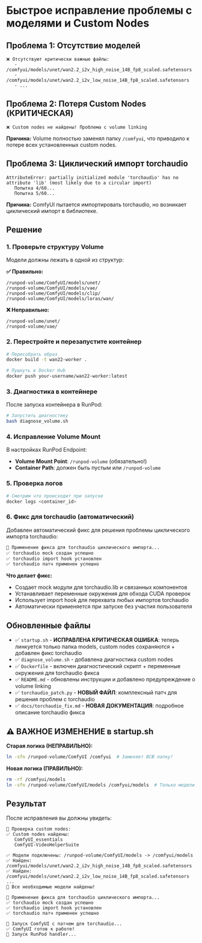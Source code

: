 # Быстрое исправление проблемы с моделями и Custom Nodes

## Проблема 1: Отсутствие моделей

```
❌ Отсутствуют критически важные файлы:
   - /comfyui/models/unet/wan2.2_i2v_high_noise_14B_fp8_scaled.safetensors
   - /comfyui/models/unet/wan2.2_i2v_low_noise_14B_fp8_scaled.safetensors
   - ...
```

## Проблема 2: Потеря Custom Nodes (КРИТИЧЕСКАЯ)

```
❌ Custom nodes не найдены! Проблема с volume linking
```

**Причина:** Volume полностью заменял папку `/comfyui`, что приводило к потере всех установленных custom nodes.

## Проблема 3: Циклический импорт torchaudio

```
AttributeError: partially initialized module 'torchaudio' has no attribute 'lib' (most likely due to a circular import)
   Попытка 4/60...
   Попытка 5/60...
```

**Причина:** ComfyUI пытается импортировать torchaudio, но возникает циклический импорт в библиотеке.

## Решение

### 1. Проверьте структуру Volume

Модели должны лежать в одной из структур:

**✅ Правильно:**

```
/runpod-volume/ComfyUI/models/unet/
/runpod-volume/ComfyUI/models/vae/
/runpod-volume/ComfyUI/models/clip/
/runpod-volume/ComfyUI/models/loras/wan/
```

**❌ Неправильно:**

```
/runpod-volume/unet/
/runpod-volume/vae/
```

### 2. Перестройте и перезапустите контейнер

```bash
# Пересобрать образ
docker build -t wan22-worker .

# Пушнуть в Docker Hub
docker push your-username/wan22-worker:latest
```

### 3. Диагностика в контейнере

После запуска контейнера в RunPod:

```bash
# Запустить диагностику
bash diagnose_volume.sh
```

### 4. Исправление Volume Mount

В настройках RunPod Endpoint:

-   **Volume Mount Point**: `/runpod-volume` (обязательно!)
-   **Container Path**: должен быть пустым или `/runpod-volume`

### 5. Проверка логов

```bash
# Смотрим что происходит при запуске
docker logs <container_id>
```

### 6. Фикс для torchaudio (автоматический)

Добавлен автоматический фикс для решения проблемы циклического импорта torchaudio:

```bash
🔧 Применение фикса для torchaudio циклического импорта...
✅ torchaudio mock создан успешно
✅ torchaudio import hook установлен
✅ torchaudio патч применен успешно
```

**Что делает фикс:**

-   Создает mock модули для torchaudio.lib и связанных компонентов
-   Устанавливает переменные окружения для обхода CUDA проверок
-   Использует import hook для перехвата любых импортов torchaudio
-   Автоматически применяется при запуске без участия пользователя

## Обновленные файлы

-   ✅ `startup.sh` - **ИСПРАВЛЕНА КРИТИЧЕСКАЯ ОШИБКА**: теперь линкуется только папка models, custom nodes сохраняются + добавлен фикс torchaudio
-   ✅ `diagnose_volume.sh` - добавлена диагностика custom nodes
-   ✅ `Dockerfile` - включен диагностический скрипт + переменные окружения для torchaudio фикса
-   ✅ `README.md` - обновлены инструкции и добавлено предупреждение о volume linking
-   ✅ `torchaudio_patch.py` - **НОВЫЙ ФАЙЛ**: комплексный патч для решения проблем с torchaudio
-   ✅ `docs/torchaudio_fix.md` - **НОВАЯ ДОКУМЕНТАЦИЯ**: подробное описание torchaudio фикса

## ⚠️ ВАЖНОЕ ИЗМЕНЕНИЕ в startup.sh

**Старая логика (НЕПРАВИЛЬНО):**

```bash
ln -sfn /runpod-volume/ComfyUI /comfyui  # Заменяет ВСЮ папку!
```

**Новая логика (ПРАВИЛЬНО):**

```bash
rm -rf /comfyui/models
ln -sfn /runpod-volume/ComfyUI/models /comfyui/models  # Только модели!
```

## Результат

После исправления вы должны увидеть:

```
🔌 Проверка custom nodes:
✅ Custom nodes найдены:
   ComfyUI_essentials
   ComfyUI-VideoHelperSuite

✅ Модели подключены: /runpod-volume/ComfyUI/models -> /comfyui/models
✅ Найден: /comfyui/models/unet/wan2.2_i2v_high_noise_14B_fp8_scaled.safetensors
✅ Найден: /comfyui/models/unet/wan2.2_i2v_low_noise_14B_fp8_scaled.safetensors
...
🎉 Все необходимые модели найдены!

🔧 Применение фикса для torchaudio циклического импорта...
✅ torchaudio mock создан успешно
✅ torchaudio import hook установлен
✅ torchaudio патч применен успешно

🎨 Запуск ComfyUI с патчем для torchaudio...
✅ ComfyUI готов к работе!
🏃 Запуск RunPod handler...
```
